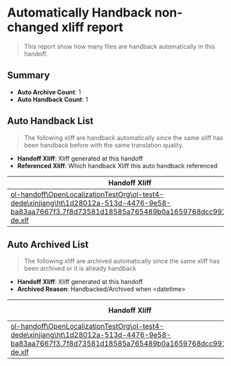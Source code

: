 # Automatically Handback non-changed xliff report
> This report show how many files are handback automatically in this handoff.

## Summary
* **Auto Archive Count**: 1
* **Auto Handback Count**: 1

## Auto Handback List
> The following xliff are handback automatically since the same xliff has been handback before with the same translation quality.

* **Handoff Xliff**: Xliff generated at this handoff
* **Referenced Xliff**: Which handback Xliff this auto handback referenced

| Handoff Xliff | Referenced Xliff | 
| --- | --- | 
| [ol-handoff\OpenLocalizationTestOrg\ol-test4-dede\xinjiang\ht\1d28012a-513d-4476-9e58-ba83aa7667f3.7f8d73581d18585a765489b0a1659768dcc991a5.de-de.xlf](https://github.com/OpenLocalizationTestOrg/ol-test4-handoff/blob/6279c2319ab141327b5bf85460437e837e353194/ol-handoff/OpenLocalizationTestOrg/ol-test4-dede/xinjiang/ht/1d28012a-513d-4476-9e58-ba83aa7667f3.7f8d73581d18585a765489b0a1659768dcc991a5.de-de.xlf) | [ol-handback\OpenLocalizationTestOrg\ol-test4-dede\xinjiang\ht\1d28012a-513d-4476-9e58-ba83aa7667f3.7f8d73581d18585a765489b0a1659768dcc991a5.de-de.xlf](https://github.com/OpenLocalizationTestOrg/ol-test4-handback/blob/052e32052ae80207983d4760a56fb6143c6aaede/ol-handback/OpenLocalizationTestOrg/ol-test4-dede/xinjiang/ht/1d28012a-513d-4476-9e58-ba83aa7667f3.7f8d73581d18585a765489b0a1659768dcc991a5.de-de.xlf) | 

## Auto Archived List
> The following xliff are archived automatically since the same xliff has been archived or it is already handback

* **Handoff Xliff**: Xliff generated at this handoff
* **Archived Reason**: Handbacked/Archived when &lt;datetime&gt;

| Handoff Xliff | Archived Reason | 
| --- | --- | 
| [ol-handoff\OpenLocalizationTestOrg\ol-test4-dede\xinjiang\ht\1d28012a-513d-4476-9e58-ba83aa7667f3.7f8d73581d18585a765489b0a1659768dcc991a5.de-de.xlf](https://github.com/OpenLocalizationTestOrg/ol-test4-handoff/blob/6279c2319ab141327b5bf85460437e837e353194/ol-handoff/OpenLocalizationTestOrg/ol-test4-dede/xinjiang/ht/1d28012a-513d-4476-9e58-ba83aa7667f3.7f8d73581d18585a765489b0a1659768dcc991a5.de-de.xlf) | Handbacked | 

